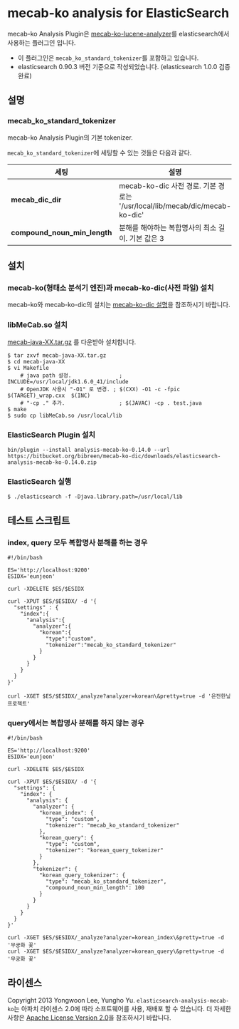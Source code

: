 # mecab-ko analysis for ElasticSearch
mecab-ko Analysis Plugin은 [mecab-ko-lucene-analyzer](https://github.com/bibreen/mecab-ko-lucene-analyzer)를 elasticsearch에서 사용하는 플러그인 입니다.

  - 이 플러그인은 `mecab_ko_standard_tokenizer`를 포함하고 있습니다.
  - elasticsearch 0.90.3 버전 기준으로 작성되었습니다. (elasticsearch 1.0.0 검증 완료)

## 설명

### mecab_ko_standard_tokenizer
mecab-ko Analysis Plugin의 기본 tokenizer.

`mecab_ko_standard_tokenizer`에 세팅할 수 있는 것들은 다음과 같다.

| 세팅                         |  설명                                                                       |
| ---------------------------- | --------------------------------------------------------------------------- |
| **mecab_dic_dir**            | mecab-ko-dic 사전 경로. 기본 경로는 '/usr/local/lib/mecab/dic/mecab-ko-dic' |
| **compound_noun_min_length** | 분해를 해야하는 복합명사의 최소 길이. 기본 값은 3                           |

## 설치

### mecab-ko(형태소 분석기 엔진)과 mecab-ko-dic(사전 파일) 설치

mecab-ko와 mecab-ko-dic의 설치는 [mecab-ko-dic 설명](https://bitbucket.org/bibreen/mecab-ko-dic)을 참조하시기 바랍니다.

### libMeCab.so 설치
[mecab-java-XX.tar.gz](http://code.google.com/p/mecab/downloads/list) 를 다운받아 설치합니다.

    $ tar zxvf mecab-java-XX.tar.gz
    $ cd mecab-java-XX
    $ vi Makefile
        # java path 설정.               ; INCLUDE=/usr/local/jdk1.6.0_41/include 
        # OpenJDK 사용시 "-O1" 로 변경. ; $(CXX) -O1 -c -fpic $(TARGET)_wrap.cxx  $(INC)
        # "-cp ." 추가.                 ; $(JAVAC) -cp . test.java
    $ make 
    $ sudo cp libMeCab.so /usr/local/lib

### ElasticSearch Plugin 설치
    bin/plugin --install analysis-mecab-ko-0.14.0 --url https://bitbucket.org/bibreen/mecab-ko-dic/downloads/elasticsearch-analysis-mecab-ko-0.14.0.zip

### ElasticSearch 실행
    $ ./elasticsearch -f -Djava.library.path=/usr/local/lib

## 테스트 스크립트
### index, query 모두 복합명사 분해를 하는 경우
    #!/bin/bash
    
    ES='http://localhost:9200'
    ESIDX='eunjeon'

    curl -XDELETE $ES/$ESIDX

    curl -XPUT $ES/$ESIDX/ -d '{
      "settings" : {
        "index":{
          "analysis":{
            "analyzer":{
              "korean":{
                "type":"custom",
                "tokenizer":"mecab_ko_standard_tokenizer"
              }
            }
          }
        }
      }
    }'

    curl -XGET $ES/$ESIDX/_analyze?analyzer=korean\&pretty=true -d '은전한닢 프로젝트'

### query에서는 복합명사 분해를 하지 않는 경우
    #!/bin/bash
  
    ES='http://localhost:9200'
    ESIDX='eunjeon'
  
    curl -XDELETE $ES/$ESIDX
  
    curl -XPUT $ES/$ESIDX/ -d '{
      "settings": {
        "index": {
          "analysis": {
            "analyzer": {
              "korean_index": {
                "type": "custom",
                "tokenizer": "mecab_ko_standard_tokenizer"
              },
              "korean_query": {
                "type": "custom",
                "tokenizer": "korean_query_tokenizer"
              }
            },
            "tokenizer": {
              "korean_query_tokenizer": {
                "type": "mecab_ko_standard_tokenizer",
                "compound_noun_min_length": 100
              }
            }
          }
        }
      }
    }'

    curl -XGET $ES/$ESIDX/_analyze?analyzer=korean_index\&pretty=true -d '무궁화 꽃'
    curl -XGET $ES/$ESIDX/_analyze?analyzer=korean_query\&pretty=true -d '무궁화 꽃'

## 라이센스
Copyright 2013 Yongwoon Lee, Yungho Yu.
`elasticsearch-analysis-mecab-ko`는 아파치 라이센스 2.0에 따라 소프트웨어를 사용, 재배포 할 수 있습니다. 더 자세한 사항은 [Apache License Version 2.0](https://github.com/bibreen/mecab-ko-lucene-analyzer/blob/master/LICENSE)을 참조하시기 바랍니다.
